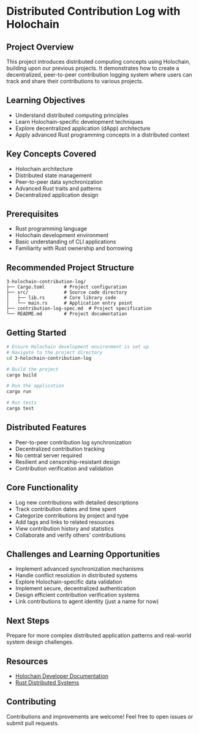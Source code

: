 # Distributed Contribution Log with Holochain

## Project Overview
This project introduces distributed computing concepts using Holochain, building upon our previous projects. It demonstrates how to create a decentralized, peer-to-peer contribution logging system where users can track and share their contributions to various projects.

## Learning Objectives
- Understand distributed computing principles
- Learn Holochain-specific development techniques
- Explore decentralized application (dApp) architecture
- Apply advanced Rust programming concepts in a distributed context

## Key Concepts Covered
- Holochain architecture
- Distributed state management
- Peer-to-peer data synchronization
- Advanced Rust traits and patterns
- Decentralized application design

## Prerequisites
- Rust programming language
- Holochain development environment
- Basic understanding of CLI applications
- Familiarity with Rust ownership and borrowing

## Recommended Project Structure
```
3-holochain-contribution-log/
├── Cargo.toml       # Project configuration
├── src/             # Source code directory
│   ├── lib.rs       # Core library code
│   └── main.rs      # Application entry point
├── contribution-log-spec.md  # Project specification
└── README.md        # Project documentation
```

## Getting Started
```bash
# Ensure Holochain development environment is set up
# Navigate to the project directory
cd 3-holochain-contribution-log

# Build the project
cargo build

# Run the application
cargo run

# Run tests
cargo test
```

## Distributed Features
- Peer-to-peer contribution log synchronization
- Decentralized contribution tracking
- No central server required
- Resilient and censorship-resistant design
- Contribution verification and validation

## Core Functionality
- Log new contributions with detailed descriptions
- Track contribution dates and time spent
- Categorize contributions by project and type
- Add tags and links to related resources
- View contribution history and statistics
- Collaborate and verify others' contributions

## Challenges and Learning Opportunities
- Implement advanced synchronization mechanisms
- Handle conflict resolution in distributed systems
- Explore Holochain-specific data validation
- Implement secure, decentralized authentication
- Design efficient contribution verification systems
- Link contributions to agent identity (just a name for now)

## Next Steps
Prepare for more complex distributed application patterns and real-world system design challenges.

## Resources
- [Holochain Developer Documentation](https://developer.holochain.org/)
- [Rust Distributed Systems](https://www.rust-lang.org/what/networking)

## Contributing
Contributions and improvements are welcome! 
Feel free to open issues or submit pull requests.
